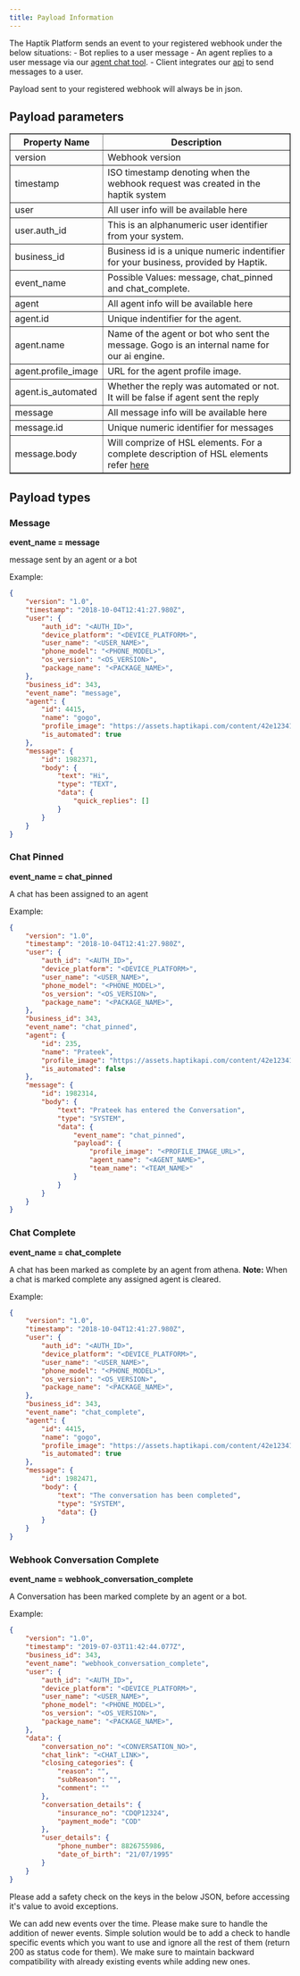 ```yaml
---
title: Payload Information
---
```


The Haptik Platform sends an event to your registered webhook under the below situations:
	- Bot replies to a user message
	- An agent replies to a user message via our [agent chat tool](https://docs.haptik.ai/agent-chat/).
	- Client integrates our [api](https://docs.haptik.ai/webhooks/#log-message-to-haptik-system-via-rest-api) to send messages to a user.

Payload sent to your registered webhook will always be in json.


## Payload parameters


<table border="1" class="docutils">
   <thead>
      <tr>
         <th>Property Name</th>
         <th>Description</th>
      </tr>
   </thead>
   <tbody>
      <tr>
         <td>version</td>
         <td>Webhook version</td>
      </tr>
      <tr>
         <td>timestamp</td>
         <td>ISO timestamp denoting when the webhook request was created in the haptik system</td>
      </tr>
      <tr>
         <td>user</td>
         <td>All user info will be available here</td>
      </tr>
      <tr>
         <td>user.auth_id</td>
         <td>This is an alphanumeric user identifier from your system.</td>
      </tr>
      <tr>
         <td>business_id</td>
         <td>Business id is a unique numeric indentifier for your business, provided by Haptik.</td>
      </tr>
      <tr>
         <td>event_name</td>
         <td>Possible Values: message, chat_pinned and chat_complete.</td>
      </tr>
      <tr>
         <td>agent</td>
         <td>All agent info will be available here</td>
      </tr>
      <tr>
         <td>agent.id</td>
         <td>Unique indentifier for the agent.</td>
      </tr>
      <tr>
         <td>agent.name</td>
         <td>Name of the agent or bot who sent the message. Gogo is an internal name for our ai engine.</td>
      </tr>
      <tr>
         <td>agent.profile_image</td>
         <td>URL for the agent profile image.</td>
      </tr>
      <tr>
         <td>agent.is_automated</td>
         <td>Whether the reply was automated or not. It will be false if agent sent the reply</td>
      </tr>
      <tr>
         <td>message</td>
         <td>All message info will be available here</td>
      </tr>
      <tr>
         <td>message.id</td>
         <td>Unique numeric identifier for messages</td>
      </tr>
      <tr>
         <td>message.body</td>
         <td>
         Will comprize of HSL elements. For a complete description of HSL elements refer
         <a href="https://docs.haptik.ai/hsl/">here</a>
         </td>
      </tr>
    </tbody>
</table>

## Payload types


### Message

<b>event_name = message</b>

message sent by an agent or a bot

Example:

```json
{
    "version": "1.0",
    "timestamp": "2018-10-04T12:41:27.980Z",
    "user": {
        "auth_id": "<AUTH_ID>",
        "device_platform": "<DEVICE_PLATFORM>",
        "user_name": "<USER_NAME>",
        "phone_model": "<PHONE_MODEL>",
        "os_version": "<OS_VERSION>",
        "package_name": "<PACKAGE_NAME>",
    },
    "business_id": 343,
    "event_name": "message",
    "agent": {
        "id": 4415,
        "name": "gogo",
        "profile_image": "https://assets.haptikapi.com/content/42e123411bk1109823bf.jpg",
        "is_automated": true
    },
    "message": {
        "id": 1982371,
        "body": {
            "text": "Hi",
            "type": "TEXT",
            "data": {
                "quick_replies": []
            }
        }
    }
}
```

### Chat Pinned

<b>event_name = chat_pinned</b>

A chat has been assigned to an agent

Example:

```json
{
    "version": "1.0",
    "timestamp": "2018-10-04T12:41:27.980Z",
    "user": {
        "auth_id": "<AUTH_ID>",
        "device_platform": "<DEVICE_PLATFORM>",
        "user_name": "<USER_NAME>",
        "phone_model": "<PHONE_MODEL>",
        "os_version": "<OS_VERSION>",
        "package_name": "<PACKAGE_NAME>",
    },
    "business_id": 343,
    "event_name": "chat_pinned",
    "agent": {
        "id": 235,
        "name": "Prateek",
        "profile_image": "https://assets.haptikapi.com/content/42e123411bk1109823bf.jpg",
        "is_automated": false
    },
    "message": {
        "id": 1982314,
        "body": {
            "text": "Prateek has entered the Conversation",
            "type": "SYSTEM",
            "data": {
                "event_name": "chat_pinned",
                "payload": {
                    "profile_image": "<PROFILE_IMAGE_URL>",
                    "agent_name": "<AGENT_NAME>",
                    "team_name": "<TEAM_NAME>"
                }
            }
        }
    }
}
```

### Chat Complete

<b>event_name = chat_complete</b>

A chat has been marked as complete by an agent from athena.
**Note:** When a chat is marked complete any assigned agent is cleared.

Example:

```json
{
    "version": "1.0",
    "timestamp": "2018-10-04T12:41:27.980Z",
    "user": {
        "auth_id": "<AUTH_ID>",
        "device_platform": "<DEVICE_PLATFORM>",
        "user_name": "<USER_NAME>",
        "phone_model": "<PHONE_MODEL>",
        "os_version": "<OS_VERSION>",
        "package_name": "<PACKAGE_NAME>",
    },
    "business_id": 343,
    "event_name": "chat_complete",
    "agent": {
        "id": 4415,
        "name": "gogo",
        "profile_image": "https://assets.haptikapi.com/content/42e123411bk1109823bf.jpg",
        "is_automated": true
    },
    "message": {
        "id": 1982471,
        "body": {
            "text": "The conversation has been completed",
            "type": "SYSTEM",
            "data": {}
        }
    }
}
```

### Webhook Conversation Complete

<b>event_name = webhook_conversation_complete</b>

A Conversation has been marked complete by an agent or a bot.

Example:

```json
{
    "version": "1.0",
    "timestamp": "2019-07-03T11:42:44.077Z",
    "business_id": 343,
    "event_name": "webhook_conversation_complete",
    "user": {
        "auth_id": "<AUTH_ID>",
        "device_platform": "<DEVICE_PLATFORM>",
        "user_name": "<USER_NAME>",
        "phone_model": "<PHONE_MODEL>",
        "os_version": "<OS_VERSION>",
        "package_name": "<PACKAGE_NAME>",
    },
    "data": {
        "conversation_no": "<CONVERSATION_NO>",
        "chat_link": "<CHAT_LINK>",
        "closing_categories": {
            "reason": "",
            "subReason": "",
            "comment": ""
        },
        "conversation_details": {
            "insurance_no": "CDQP12324",
            "payment_mode": "COD"
        },
        "user_details": {
            "phone_number": 8826755986,
            "date_of_birth": "21/07/1995"
        }
    }
}
```

Please add a safety check on the keys in the below JSON, before accessing it's value to avoid exceptions.

We can add new events over the time. Please make sure to handle the addition of newer events. Simple solution would be to add a check to handle specific events which you want to use and ignore all the rest of them (return 200 as status code for them). We make sure to maintain backward compatibility with already existing events while adding new ones.
